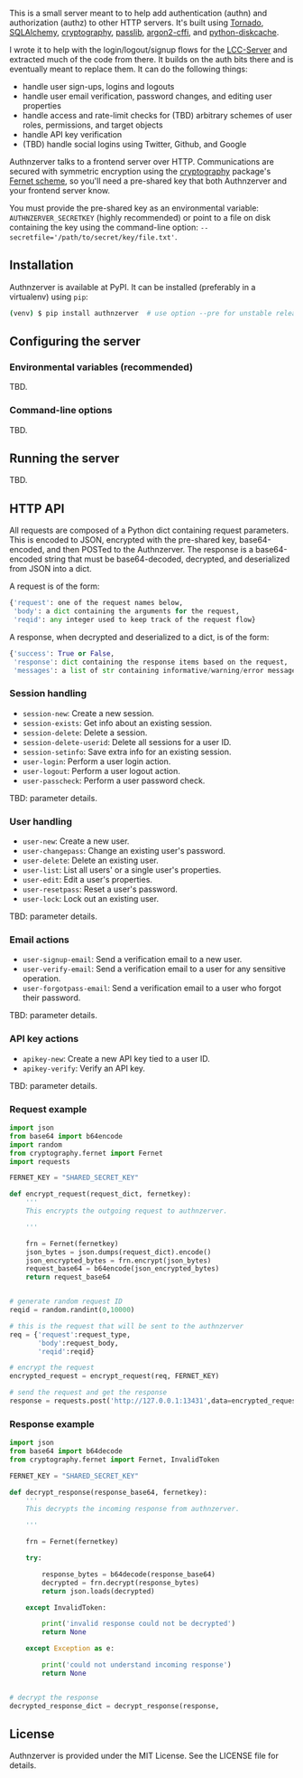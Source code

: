 This is a small server meant to to help add authentication (authn) and
authorization (authz) to other HTTP servers. It's built using
[Tornado](http://www.tornadoweb.org), [SQLAlchemy](https://www.sqlalchemy.org/),
[cryptography](https://cryptography.io),
[passlib](https://passlib.readthedocs.io/en/stable/),
[argon2-cffi](https://argon2-cffi.readthedocs.io/en/stable/), and
[python-diskcache](http://www.grantjenks.com/docs/diskcache/).

I wrote it to help with the login/logout/signup flows for the
[LCC-Server](https://github.com/waqasbhatti) and extracted much of the code from
there. It builds on the auth bits there and is eventually meant to replace
them. It can do the following things:

- handle user sign-ups, logins and logouts
- handle user email verification, password changes, and editing user properties
- handle access and rate-limit checks for (TBD) arbitrary schemes of user roles,
  permissions, and target objects
- handle API key verification
- (TBD) handle social logins using Twitter, Github, and Google

Authnzerver talks to a frontend server over HTTP. Communications are secured
with symmetric encryption using the [cryptography](https://cryptography.io)
package's [Fernet scheme](https://cryptography.io/en/latest/fernet/), so you'll
need a pre-shared key that both Authnzerver and your frontend server know.

You must provide the pre-shared key as an environmental variable:
`AUTHNZERVER_SECRETKEY` (highly recommended) or point to a file on disk
containing the key using the command-line option:
`--secretfile='/path/to/secret/key/file.txt'`.


## Installation

Authnzerver is available at PyPI. It can be installed (preferably in a
virtualenv) using `pip`:

```bash
(venv) $ pip install authnzerver  # use option --pre for unstable releases
```


## Configuring the server


### Environmental variables (recommended)

TBD.


### Command-line options

TBD.


## Running the server

TBD.


## HTTP API

All requests are composed of a Python dict containing request parameters. This
is encoded to JSON, encrypted with the pre-shared key, base64-encoded, and then
POSTed to the Authnzerver. The response is a base64-encoded string that must be
base64-decoded, decrypted, and deserialized from JSON into a dict.

A request is of the form:

```python
{'request': one of the request names below,
 'body': a dict containing the arguments for the request,
 'reqid': any integer used to keep track of the request flow}
```

A response, when decrypted and deserialized to a dict, is of the form:

```python
{'success': True or False,
 'response': dict containing the response items based on the request,
 'messages': a list of str containing informative/warning/error messages}
```


### Session handling

- `session-new`: Create a new session.
- `session-exists`: Get info about an existing session.
- `session-delete`: Delete a session.
- `session-delete-userid`: Delete all sessions for a user ID.
- `session-setinfo`: Save extra info for an existing session.
- `user-login`: Perform a user login action.
- `user-logout`: Perform a user logout action.
- `user-passcheck`: Perform a user password check.

TBD: parameter details.


### User handling

- `user-new`: Create a new user.
- `user-changepass`: Change an existing user's password.
- `user-delete`: Delete an existing user.
- `user-list`: List all users' or a single user's properties.
- `user-edit`: Edit a user's properties.
- `user-resetpass`: Reset a user's password.
- `user-lock`: Lock out an existing user.

TBD: parameter details.


### Email actions

- `user-signup-email`: Send a verification email to a new user.
- `user-verify-email`: Send a verification email to a user for any sensitive
  operation.
- `user-forgotpass-email`: Send a verification email to a user who forgot their
  password.

TBD: parameter details.


### API key actions

- `apikey-new`: Create a new API key tied to a user ID.
- `apikey-verify`: Verify an API key.

TBD: parameter details.


### Request example

```python
import json
from base64 import b64encode
import random
from cryptography.fernet import Fernet
import requests

FERNET_KEY = "SHARED_SECRET_KEY"

def encrypt_request(request_dict, fernetkey):
    '''
    This encrypts the outgoing request to authnzerver.

    '''

    frn = Fernet(fernetkey)
    json_bytes = json.dumps(request_dict).encode()
    json_encrypted_bytes = frn.encrypt(json_bytes)
    request_base64 = b64encode(json_encrypted_bytes)
    return request_base64


# generate random request ID
reqid = random.randint(0,10000)

# this is the request that will be sent to the authnzerver
req = {'request':request_type,
       'body':request_body,
       'reqid':reqid}

# encrypt the request
encrypted_request = encrypt_request(req, FERNET_KEY)

# send the request and get the response
response = requests.post('http://127.0.0.1:13431',data=encrypted_request)
```


### Response example

```python
import json
from base64 import b64decode
from cryptography.fernet import Fernet, InvalidToken

FERNET_KEY = "SHARED_SECRET_KEY"

def decrypt_response(response_base64, fernetkey):
    '''
    This decrypts the incoming response from authnzerver.

    '''

    frn = Fernet(fernetkey)

    try:

        response_bytes = b64decode(response_base64)
        decrypted = frn.decrypt(response_bytes)
        return json.loads(decrypted)

    except InvalidToken:

        print('invalid response could not be decrypted')
        return None

    except Exception as e:

        print('could not understand incoming response')
        return None


# decrypt the response
decrypted_response_dict = decrypt_response(response,
```


## License

Authnzerver is provided under the MIT License. See the LICENSE file for details.
